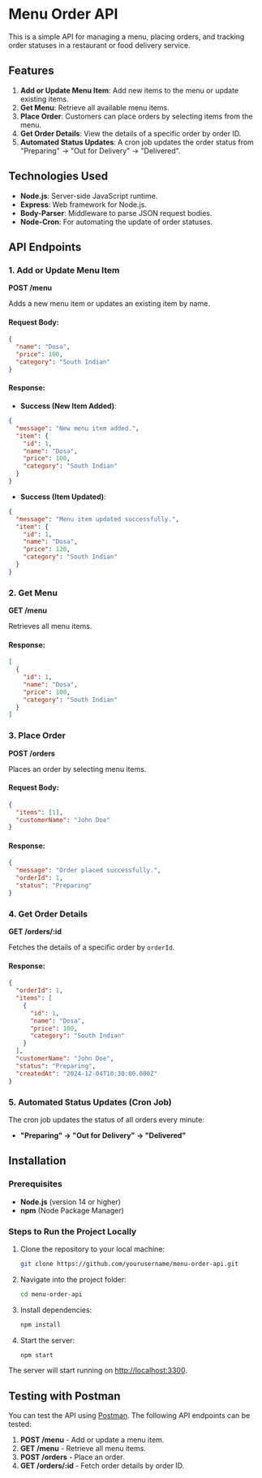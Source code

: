 # Menu Order API

This is a simple API for managing a menu, placing orders, and tracking order statuses in a restaurant or food delivery service.

## Features

1. **Add or Update Menu Item**: Add new items to the menu or update existing items.
2. **Get Menu**: Retrieve all available menu items.
3. **Place Order**: Customers can place orders by selecting items from the menu.
4. **Get Order Details**: View the details of a specific order by order ID.
5. **Automated Status Updates**: A cron job updates the order status from "Preparing" → "Out for Delivery" → "Delivered".

## Technologies Used

- **Node.js**: Server-side JavaScript runtime.
- **Express**: Web framework for Node.js.
- **Body-Parser**: Middleware to parse JSON request bodies.
- **Node-Cron**: For automating the update of order statuses.

## API Endpoints

### 1. Add or Update Menu Item
**POST /menu**

Adds a new menu item or updates an existing item by name.

#### Request Body:
```json
{
  "name": "Dosa",
  "price": 100,
  "category": "South Indian"
}
```

#### Response:
- **Success (New Item Added)**:
```json
{
  "message": "New menu item added.",
  "item": {
    "id": 1,
    "name": "Dosa",
    "price": 100,
    "category": "South Indian"
  }
}
```
- **Success (Item Updated)**:
```json
{
  "message": "Menu item updated successfully.",
  "item": {
    "id": 1,
    "name": "Dosa",
    "price": 120,
    "category": "South Indian"
  }
}
```

### 2. Get Menu
**GET /menu**

Retrieves all menu items.

#### Response:
```json
[
  {
    "id": 1,
    "name": "Dosa",
    "price": 100,
    "category": "South Indian"
  }
]
```

### 3. Place Order
**POST /orders**

Places an order by selecting menu items.

#### Request Body:
```json
{
  "items": [1],
  "customerName": "John Doe"
}
```

#### Response:
```json
{
  "message": "Order placed successfully.",
  "orderId": 1,
  "status": "Preparing"
}
```

### 4. Get Order Details
**GET /orders/:id**

Fetches the details of a specific order by `orderId`.

#### Response:
```json
{
  "orderId": 1,
  "items": [
    {
      "id": 1,
      "name": "Dosa",
      "price": 100,
      "category": "South Indian"
    }
  ],
  "customerName": "John Doe",
  "status": "Preparing",
  "createdAt": "2024-12-04T10:30:00.000Z"
}
```

### 5. Automated Status Updates (Cron Job)
The cron job updates the status of all orders every minute:
- **"Preparing" → "Out for Delivery" → "Delivered"**

## Installation

### Prerequisites
- **Node.js** (version 14 or higher)
- **npm** (Node Package Manager)

### Steps to Run the Project Locally

1. Clone the repository to your local machine:
   ```bash
   git clone https://github.com/yourusername/menu-order-api.git
   ```

2. Navigate into the project folder:
   ```bash
   cd menu-order-api
   ```

3. Install dependencies:
   ```bash
   npm install
   ```

4. Start the server:
   ```bash
   npm start
   ```

The server will start running on [http://localhost:3300](http://localhost:3300).

## Testing with Postman

You can test the API using [Postman](https://www.postman.com/). The following API endpoints can be tested:

1. **POST /menu** - Add or update a menu item.
2. **GET /menu** - Retrieve all menu items.
3. **POST /orders** - Place an order.
4. **GET /orders/:id** - Fetch order details by order ID.

